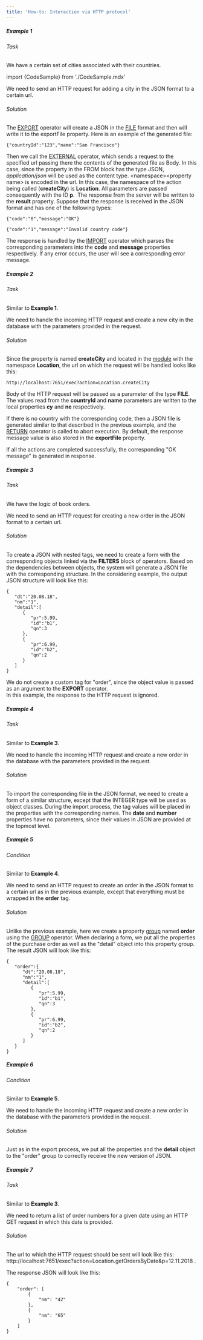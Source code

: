 ```yaml
---
title: 'How-to: Interaction via HTTP protocol'
---
```


##### Example 1

###### Task

We have a certain set of cities associated with their countries.

import {CodeSample} from './CodeSample.mdx'

<CodeSample url="http://documentation.lsfusion.org:5000/sample?file=UseCaseExternal&block=sample1"/>

We need to send an HTTP request for adding a city in the JSON format to a certain url.

###### Solution

<CodeSample url="http://documentation.lsfusion.org:5000/sample?file=UseCaseExternal&block=solution1"/>

The [EXPORT](Data_export_EXPORT.md) operator will create a JSON in the [FILE](Built-in_classes.md) format and then will write it to the exportFile property. Here is an example of the generated file: 

    {"countryId":"123","name":"San Francisco"}

Then we call the [EXTERNAL](Access_to_an_external_system_EXTERNAL.md) operator, which sends a request to the specified url passing there the contents of the generated file as Body. In this case, since the property in the FROM block has the type JSON, *application/json* will be used as the content type. <namespace\><property name\> is encoded in the url. In this case, the namespace of the action being called (**createCity**) is **Location**. All parameters are passed consequently with the ID **p**.  The response from the server will be written to the **result** property. Suppose that the response is received in the JSON format and has one of the following types:

    {"code":"0","message":"OK"}

    {"code":"1","message":"Invalid country code"}

The response is handled by the [IMPORT](Data_import_IMPORT.md) operator which parses the corresponding parameters into the **code** and **message** properties respectively. If any error occurs, the user will see a corresponding error message.

##### Example 2

###### Task

Similar to **Example 1**. 

We need to handle the incoming HTTP request and create a new city in the database with the parameters provided in the request.

###### Solution

<CodeSample url="http://documentation.lsfusion.org:5000/sample?file=UseCaseExternal&block=solution2"/>

Since the property is named **createCity** and located in the [module](Modules.md) with the namespace **Location**, the url on which the request will be handled looks like this:

    http://localhost:7651/exec?action=Location.createCity

Body of the HTTP request will be passed as a parameter of the type **FILE**. The values read from the **countryId** and **name** parameters are written to the local properties **cy** and **ne** respectively.

If there is no country with the corresponding code, then a JSON file is generated similar to that described in the previous example, and the [RETURN](Exit_RETURN.md) operator is called to abort execution. By default, the response message value is also stored in the **exportFile** property.

If all the actions are completed successfully, the corresponding "OK message" is generated in response.

##### Example 3

###### Task

We have the logic of book orders.

<CodeSample url="http://documentation.lsfusion.org:5000/sample?file=UseCaseExternal&block=sample3"/>

We need to send an HTTP request for creating a new order in the JSON format to a certain url.

###### Solution

<CodeSample url="http://documentation.lsfusion.org:5000/sample?file=UseCaseExternal&block=solution3"/>

To create a JSON with nested tags, we need to create a form with the corresponding objects linked via the **FILTERS** block of operators. Based on the dependencies between objects, the system will generate a JSON file with the corresponding structure. In the considering example, the output JSON structure will look like this:

    {
       "dt":"20.08.18",
       "nm":"1",
       "detail":[
          {
             "pr":5.99,
             "id":"b1",
             "qn":3
          },
          {
             "pr":6.99,
             "id":"b2",
             "qn":2
          }
       ]
    }

We do not create a custom tag for "order", since the object value is passed as an argument to the **EXPORT** operator.  
In this example, the response to the HTTP request is ignored.

##### Example 4

###### Task

Similar to **Example 3**. 

We need to handle the incoming HTTP request and create a new order in the database with the parameters provided in the request.

###### Solution

<CodeSample url="http://documentation.lsfusion.org:5000/sample?file=UseCaseExternal&block=solution4"/>

To import the corresponding file in the JSON format, we need to create a form of a similar structure, except that the INTEGER type will be used as object classes. During the import process, the tag values will be placed in the properties with the corresponding names. The **date** and **number** properties have no parameters, since their values in JSON are provided at the topmost level.

##### Example 5

###### Condition

Similar to **Example 4**. 

We need to send an HTTP request to create an order in the JSON format to a certain url as in the previous example, except that everything must be wrapped in the **order** tag.

###### Solution

<CodeSample url="http://documentation.lsfusion.org:5000/sample?file=UseCaseExternal&block=solution5"/>

  

Unlike the previous example, here we create a property [group](Groups_of_properties_and_actions.md) named **order** using the [GROUP](GROUP_operator.md) operator. When declaring a form, we put all the properties of the purchase order as well as the "detail" object into this property group. The result JSON will look like this:

    {
       "order":{
          "dt":"20.08.18",
          "nm":"1",
          "detail":[
             {
                "pr":5.99,
                "id":"b1",
                "qn":3
             },
             {
                "pr":6.99,
                "id":"b2",
                "qn":2
             }
          ]
       }
    }

##### Example 6

###### Condition

Similar to **Example 5**. 

We need to handle the incoming HTTP request and create a new order in the database with the parameters provided in the request.

###### Solution

<CodeSample url="http://documentation.lsfusion.org:5000/sample?file=UseCaseExternal&block=solution6"/>

Just as in the export process, we put all the properties and the **detail** object to the "order" group to correctly receive the new version of JSON.

##### Example 7

###### Task

Similar to **Example 3**. 

We need to return a list of order numbers for a given date using an HTTP GET request in which this date is provided.

###### Solution

<CodeSample url="http://documentation.lsfusion.org:5000/sample?file=UseCaseExternal&block=solution7"/>

The url to which the HTTP request should be sent will look like this:   http://localhost:7651/exec?action=Location.getOrdersByDate&p=12.11.2018 .

The response JSON will look like this:

  

    {
        "order": [
            {
                "nm": "42"
            },
            {
                "nm": "65"
            }
        ]
    }
